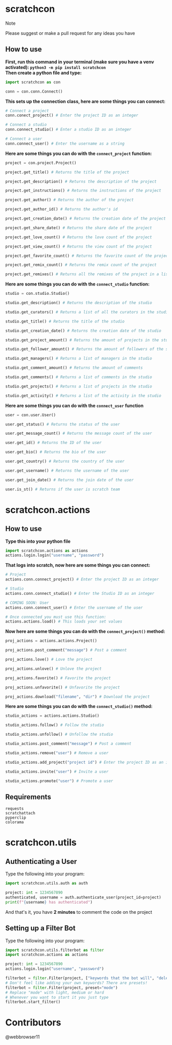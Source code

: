 # scratchcon
>[!Note]
>Please suggest or make a pull request for any ideas you have
## How to use
**First, run this command in your terminal (make sure you have a venv activated): `python3 -m pip install scratchcon`**\
**Then create a python file and type:**
```python
import scratchcon as con

conn = con.conn.Connect()
```

**This sets up the connection class, here are some things you can connect:**
```python
# Connect a project
conn.conect_project() # Enter the project ID as an integer

# Connect a studio
conn.connect_studio() # Enter a studio ID as an integer

# Connect a user
conn.connect_user() # Enter the username as a string
```
**Here are some things you can do with the `connect_project` function:**
```python
project = con.project.Project()

project.get_title() # Returns the title of the project

project.get_description() # Returns the description of the project

project.get_instructions() # Returns the instructions of the project

project.get_author() # Returns the author of the project

project.get_author_id() # Returns the author's id

project.get_creation_date() # Returns the creation date of the project

project.get_share_date() # Returns the share date of the project

project.get_love_count() # Returns the love count of the project

project.get_view_count() # Returns the view count of the project

project.get_favorite_count() # Returns the favorite count of the project

project.get_remix_count() # Returns the remix count of the project

project.get_remixes() # Returns all the remixes of the project in a list
```

**Here are some things you can do with the `connect_studio` function:**
```python
studio = con.studio.Studio()

studio.get_description() # Returns the description of the studio

studio.get_curators() # Returns a list of all the curators in the studio

studio.get_title() # Returns the title of the studio

studio.get_creation_date() # Returns the creation date of the studio

studio.get_project_amount() # Returns the amount of projects in the studio

studio.get_follower_amount() # Returns the amount of followers of the studio

studio.get_managers() # Returns a list of managers in the studio

studio.get_comment_amount() # Returns the amount of comments

studio.get_comments() # Returns a list of comments in the studio

studio.get_projects() # Returns a list of projects in the studio

studio.get_activity() # Returns a list of the activity in the studio
```

**Here are some things you can do with the `connect_user` function**
```python
user = con.user.User()

user.get_status() # Returns the status of the user

user.get_message_count() # Returns the message count of the user

user.get_id() # Returns the ID of the user

user.get_bio() # Returns the bio of the user

user.get_country() # Returns the country of the user

user.get_username() # Returns the username of the user

user.get_join_date() # Returns the join date of the user

user.is_st() # Returns if the user is scratch team
```

# scratchcon.actions
## **How to use**
**Type this into your python file**
```python
import scratchcon.actions as actions
actions.login.login("username", "password")
```
**That logs into scratch, now here are some things you can connect:**
```python
# Project
actions.conn.connect_project() # Enter the project ID as an integer

# Studio
actions.conn.connect_studio() # Enter the Studio ID as an integer

# COMING SOON: User
actions.conn.connect_user() # Enter the username of the user

# Once connected you must use this function:
actions.actions.load() # This loads your set values 
```
**Now here are some things you can do with the `connect_project()` method:**
```python
proj_actions = actions.actions.Project()

proj_actions.post_comment("message") # Post a comment

proj_actions.love() # Love the project

proj_actions.unlove() # Unlove the project

proj_actions.favorite() # Favorite the project

proj_actions.unfavorite() # Unfavorite the project

proj_actions.download("filename", "dir") # Download the project
```
**Here are some things you can do with the `connect_studio()` method:**
```python
studio_actions = actions.actions.Studio()

studio_actions.follow() # Follow the studio

studio_actions.unfollow() # Unfollow the studio

studio_actions.post_comment("message") # Post a comment

studio_actions.remove("user") # Remove a user

studio_actions.add_project("project id") # Enter the project ID as an integer

studio_actions.invite("user") # Invite a user

studio_actions.promote("user") # Promote a user
```
## Requirements
```text
requests
scratchattach
pyperclip
colorama
```

# scratchcon.utils
## Authenticating a User
Type the following into your program:
```python
import scratchcon.utils.auth as auth

project: int = 1234567890
authenticated, username = auth.authenticate_user(project_id=project)
print(f"{username} has authenticated")
```
And that's it, you have **2 minutes** to comment the code on the project
## Setting up a Filter Bot
Type the following into your program:
```python
import scratchcon.utils.filterbot as filter
import scratchcon.actions as actions

project: int = 1234567890
actions.login.login("username", "password")

filterbot = filter.Filter(project, ["keywords that the bot will", "delete"])
# Don't feel like adding your own keywords? There are presets!
filterbot = filter.Filter(project, preset="mode")
# Replace "mode" with light, medium or hard
# Whenever you want to start it you just type
filterbot.start_filter()
```
# Contributors
@webbrowser11
